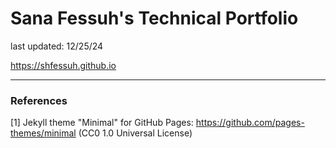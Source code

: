 # Sana Fessuh's Technical Portfolio

last updated: 12/25/24

https://shfessuh.github.io

___

### References

[1] Jekyll theme "Minimal" for GitHub Pages: https://github.com/pages-themes/minimal (CC0 1.0 Universal License)
